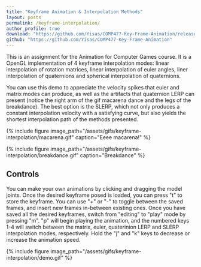 ```yaml
---
title: "Keyframe Animation & Interpolation Methods"
layout: posts
permalink: /keyframe-interpolation/
author_profile: true 
download: "https://github.com/Yisas/COMP477-Key-Frame-Animation/releases/download/1.0/Keyframe.Interpolation.zip"
github: "https://github.com/Yisas/COMP477-Key-Frame-Animation"
---
```

This is an assignment for the Animation for Computer Games course. It is a OpenGL implementation of 4 keyframe interpolation modes: linear interpolation of rotation matrices, linear interpolation of euler angles, 
liner interpolation of quaternions and spherical interpolation of quaternions.

You can use this demo to appreciate the velocity spikes that euler and matrix modes can produce, as well as the artifacts that quaternion LERP can present (notice the right arm of the gif macarena dance and the 
legs of the breakdance). The best option is the SLERP, which not only produces a constant interpolation velocity with a satisfying curve, but also yields the shortest interpolation path of the methods presented.

{% include figure image_path="/assets/gifs/keyframe-interpolation/macarena.gif" caption="Eeee macarena!" %}

{% include figure image_path="/assets/gifs/keyframe-interpolation/breakdance.gif" caption="Breakdance" %}

## Controls

You can make your own animations by clicking and dragging the model joints. Once the desired keyframe posed is loaded, you can press "t" to store the keyframe. You can use "+" or "-" to toggle between the saved 
frames, and insert new frames in-between existing ones. Once you have saved all the desired keyframes, switch from "editing" to "play" mode by pressing "m". "p" will begin playing the animation, and the numbered 
keys 1-4 will switch between the matrix, euler, quaterinion LERP and SLERP interpolation modes, respectively. Hold the "j" and "k" keys to decrease or increase the animation speed.

{% include figure image_path="/assets/gifs/keyframe-interpolation/demo.gif" %}

